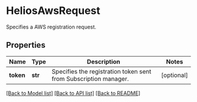 # HeliosAwsRequest

Specifies a AWS registration request.

## Properties
Name | Type | Description | Notes
------------ | ------------- | ------------- | -------------
**token** | **str** | Specifies the registration token sent from Subscription manager. | [optional] 

[[Back to Model list]](../README.md#documentation-for-models) [[Back to API list]](../README.md#documentation-for-api-endpoints) [[Back to README]](../README.md)


